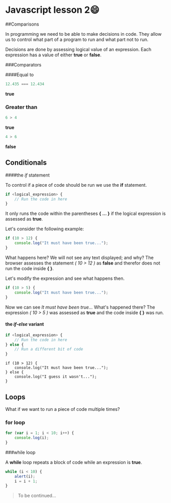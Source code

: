 # Javascript lesson 2:smile:

##Comparisons

In programming we need to be able to make decisions in code. They allow us to control what part of a program to run and what part not to run.

Decisions are done by assessing logical value of an expression. Each expression has a value of either **true** or **false**.

###Comparators

####Equal to

```javascript
12.435 === 12.434
```

**true**



### Greater than

```js
6 > 4
```

**true**

```javascript
4 > 6
```

**false**



## Conditionals

####the *if* statement

To control if a piece of code should be run we use the **if** statement. 

```javascript
if <logical_expression> {
    // Run the code in here
}
```

It only runs the code within the parentheses **{ ... }** if the logical expression is assessed as **true**.

Let's consider the following example:

```javascript
if (10 > 12) {
    console.log("It must have been true...");
}
```

What happens here? We will not see any text displayed; and why? The browser assesses the statement *( 10 > 12 )* as **false** and therefor does not run the code inside **{ }**.

Let's modify the expression and see what happens then.

```javascript
if (10 > 5) {
    console.log("It must have been true...");
}
```

Now we can see *It must have been true...* What's happened there? The expression *( 10 > 5 )* was assessed as **true** and the code inside **{ }** was run.

#### the *if-else* variant

```javascript
if <logical_expression> {
    // Run the code in here
} else {
    // Run a different bit of code
}
```



```javscript
if (10 > 12) {
    console.log("It must have been true...");
} else {
    console.log("I guess it wasn't...");
}
```

## Loops

What if we want to run a piece of code multiple times?

### for loop

```javascript
for (var i = 1; i < 10; i++) {
    console.log(i);
}
```



###while loop

A **while** loop repeats a block of code while an expression is **true**.

```javascript
while (i < 10) {
    alert(i);
    i = i + 1;
}
```



> To be continued...








